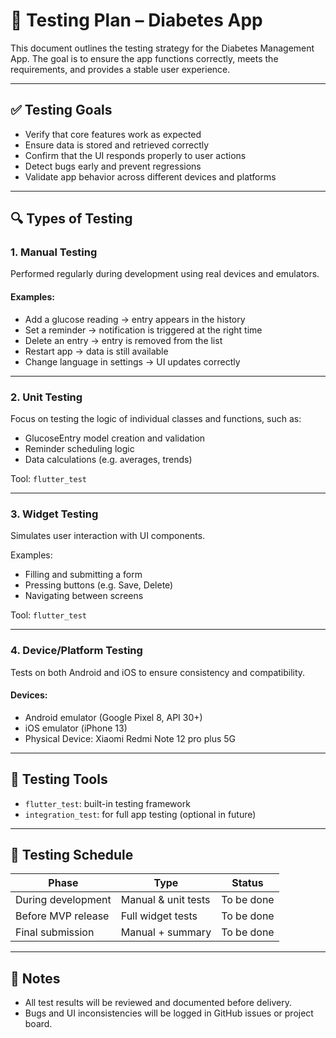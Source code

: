 # 🧪 Testing Plan – Diabetes App

This document outlines the testing strategy for the Diabetes Management App. The goal is to ensure the app functions correctly, meets the requirements, and provides a stable user experience.

---

## ✅ Testing Goals

- Verify that core features work as expected
- Ensure data is stored and retrieved correctly
- Confirm that the UI responds properly to user actions
- Detect bugs early and prevent regressions
- Validate app behavior across different devices and platforms

---

## 🔍 Types of Testing

### 1. Manual Testing

Performed regularly during development using real devices and emulators.

#### Examples:
- Add a glucose reading → entry appears in the history
- Set a reminder → notification is triggered at the right time
- Delete an entry → entry is removed from the list
- Restart app → data is still available
- Change language in settings → UI updates correctly

---

### 2. Unit Testing

Focus on testing the logic of individual classes and functions, such as:

- GlucoseEntry model creation and validation
- Reminder scheduling logic
- Data calculations (e.g. averages, trends)

Tool: `flutter_test`

---

### 3. Widget Testing

Simulates user interaction with UI components.

Examples:
- Filling and submitting a form
- Pressing buttons (e.g. Save, Delete)
- Navigating between screens

Tool: `flutter_test`

---

### 4. Device/Platform Testing

Tests on both Android and iOS to ensure consistency and compatibility.

#### Devices:
- Android emulator (Google Pixel 8, API 30+)
- iOS emulator (iPhone 13)
- Physical Device: Xiaomi Redmi Note 12 pro plus 5G

---

## 🧩 Testing Tools

- `flutter_test`: built-in testing framework
- `integration_test`: for full app testing (optional in future)

---

## 📆 Testing Schedule

| Phase              | Type                | Status     |
|--------------------|---------------------|------------|
| During development | Manual & unit tests | To be done |
| Before MVP release | Full widget tests   | To be done |
| Final submission   | Manual + summary    | To be done |

---

## 📝 Notes

- All test results will be reviewed and documented before delivery.
- Bugs and UI inconsistencies will be logged in GitHub issues or project board.
